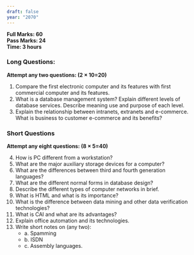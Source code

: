 ```yaml
---
draft: false
year: "2070"
---
```


**Full Marks: 60**\
**Pass Marks: 24**\
**Time: 3 hours**

### Long Questions:

**Attempt any two questions: (2 × 10=20)**

1. Compare the first electronic computer and its features with first commercial computer
   and its features.
2. What is a database management system? Explain different levels of database services.
   Describe meaning use and purpose of each level.
3. Explain the relationship between intranets, extranets and e-commerce. What is
   business to customer e-commerce and its benefits?

### Short Questions

**Attempt any eight questions: (8 × 5=40)**

4. How is PC different from a workstation?
5. What are the major auxiliary storage devices for a computer?
6. What are the differences between third and fourth generation languages?
7. What are the different normal forms in database design?
8. Describe the different types of computer networks in brief.
9. What is HTML and what is its importance?
10. What is the difference between data mining and other data verification technologies?
11. What is CAI and what are its advantages?
12. Explain office automation and its technologies.
13. Write short notes on (any two):
    - a. Spamming
    - b. ISDN
    - c. Assembly languages.
